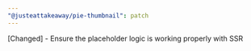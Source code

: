 ```yaml
---
"@justeattakeaway/pie-thumbnail": patch
---
```


[Changed] - Ensure the placeholder logic is working properly with SSR
